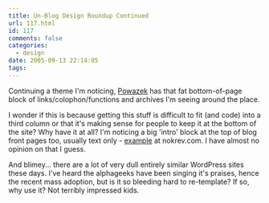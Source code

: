 ```yaml
---
title: Un-Blog Design Roundup Continued
url: 117.html
id: 117
comments: false
categories:
  - design
date: 2005-09-13 22:14:05
tags:
---
```


Continuing a theme I'm noticing, [Powazek](http://www.powazek.com/) has that fat bottom-of-page block of links/colophon/functions and archives I'm seeing around the place. 

I wonder if this is because getting this stuff is difficult to fit (and code) into a third column or that it's making sense for people to keep it at the bottom of the site? Why have it at all? I'm noticing a big 'intro' block at the top of blog front pages too, usually text only - [example](http://nokrev.com/) at nokrev.com. I have almost no opinion on that I guess.

And blimey... there are a lot of very dull entirely similar WordPress sites these days. I've heard the alphageeks have been singing it's praises, hence the recent mass adoption, but is it so bleeding hard to re-template? If so, why use it? Not terribly impressed kids.